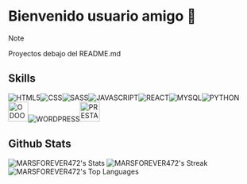 # Bienvenido usuario amigo 👋
> [!NOTE]
> Proyectos debajo del README.md

## Skills
<img src="https://www.vectorlogo.zone/logos/w3_html5/w3_html5-ar21.svg" alt="HTML5"/><img src="https://www.vectorlogo.zone/logos/w3_css/w3_css-ar21.svg" alt="CSS"/><img src="https://www.vectorlogo.zone/logos/sass-lang/sass-lang-ar21.svg" alt="SASS"/><img src="https://www.vectorlogo.zone/logos/javascript/javascript-ar21.svg" alt="JAVASCRIPT"/><img src="https://www.vectorlogo.zone/logos/reactjs/reactjs-ar21.svg" alt="REACT"/><img src="https://www.vectorlogo.zone/logos/mysql/mysql-ar21.svg" alt="MYSQL"/><img src="https://www.vectorlogo.zone/logos/python/python-ar21.svg" alt="PYTHON"/><img src="https://raw.githubusercontent.com/detain/svg-logos/af43b58bee054f40b2c215d97b983d03b190f0d4/svg/o/odoo.svg" alt="ODOO" width="40px"/><img src="https://www.vectorlogo.zone/logos/wordpress/wordpress-ar21.svg" alt="WORDPRESS"/><img src="https://vectorwiki.com/images/hksJN__prestashop.svg" alt="PRESTASHOP" width="40px"/>


## Github Stats

![MARSFOREVER472's Stats](https://github-readme-stats.vercel.app/api?username=Alvaro624la&theme=vue-dark&show_icons=true&hide_border=true&count_private=true)
![MARSFOREVER472's Streak](https://github-readme-streak-stats.herokuapp.com/?user=Alvaro624la&theme=vue-dark&hide_border=true)
![MARSFOREVER472's Top Languages](https://github-readme-stats.vercel.app/api/top-langs/?username=Alvaro624la&theme=vue-dark&show_icons=true&hide_border=true&layout=compact)
<!--
# A first-level heading
## A second-level heading
### A third-level heading

**Alvaro624la/Alvaro624la** is a ✨ _special_ ✨ repository because its `README.md` (this file) appears on your GitHub profile.

Here are some ideas to get you started:

- 🔭 I’m currently working on ...
- 🌱 I’m currently learning ...
- 👯 I’m looking to collaborate on ...
- 🤔 I’m looking for help with ...
- 💬 Ask me about ...
- 📫 How to reach me: ...
- 😄 Pronouns: ...
- ⚡ Fun fact: ...

Some basic Git commands are:
```
git status
git add
git commit
```

> Text that is a quote
-->
